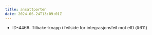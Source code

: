 ```yaml
---
title: ansattporten
date: 2024-06-24T13:09:01Z
---
```

- ID-4466: Tilbake-knapp i feilside for integrasjonsfeil mot eID (#611)

